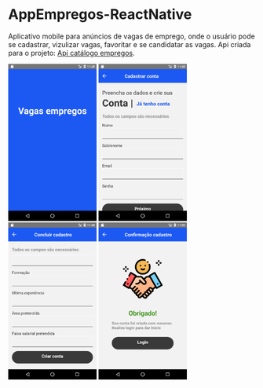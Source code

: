 # AppEmpregos-ReactNative
 
Aplicativo mobile para anúncios de vagas de emprego, onde o usuário pode se cadastrar, vizulizar vagas, favoritar e se candidatar as vagas. Api criada para o projeto: <a href="https://github.com/cesar99144/EmpregosCodeIgniter" target="_blank">Api catálogo empregos</a>. 

<p float="left">
    <img src="assets/ImagensProjeto/01-Preloader.png" alt="drawing" width="180">
    <img src="assets/ImagensProjeto/02-Cadastro.png" alt="drawing" width="180" >
    <img src="assets/ImagensProjeto/03-FinalizarCadastro.png" alt="drawing" width="180" >
    <img src="assets/ImagensProjeto/04-AgracedimentoCadastro.png" alt="drawing" width="180">
    
</p>